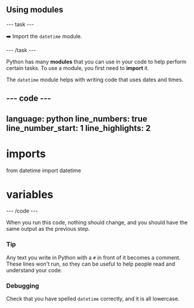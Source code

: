<h2 class="c-project-heading--task">Using modules</h2>

--- task ---

➡️ Import the `datetime` module.

--- /task ---

Python has many **modules** that you can use in your code to help perform certain tasks. To use a module, you first need to **import** it. 

The `datetime` module helps with writing code that uses dates and times.

--- code ---
---
language: python
line_numbers: true
line_number_start: 1
line_highlights: 2
---

# imports
from datetime import datetime

# variables

--- /code ---

When you run this code, nothing should change, and you should have the same output as the previous step.

<div class="c-project-callout c-project-callout--tip">

### Tip

Any text you write in Python with a `#` in front of it becomes a comment. These lines won't run, so they can be useful to help people read and understand your code.

</div>

<div class="c-project-callout c-project-callout--debug">

### Debugging

Check that you have spelled `datetime` correctly, and it is all lowercase.

</div>
